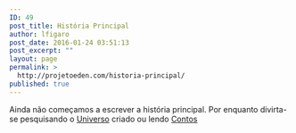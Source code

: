 ```yaml
---
ID: 49
post_title: História Principal
author: lfigaro
post_date: 2016-01-24 03:51:13
post_excerpt: ""
layout: page
permalink: >
  http://projetoeden.com/historia-principal/
published: true
---
```

Ainda não começamos a escrever a história principal. Por enquanto divirta-se pesquisando o <a href="http://projetoeden.com/wiki/universo/">Universo</a> criado ou lendo <a href="http://projetoeden.com/contos-marginais/">Contos</a>